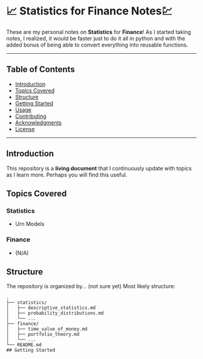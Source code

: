 #  📈 Statistics for Finance Notes💹

These are my personal notes on **Statistics** for **Finance**! As I started taking notes, I realized, it would be faster just to do it all in python and with the added bonus of being able to convert everything into reusable functions. 

---

## Table of Contents
- [Introduction](#introduction)
- [Topics Covered](#topics-covered)
- [Structure](#structure)
- [Getting Started](#getting-started)
- [Usage](#usage)
- [Contributing](#contributing)
- [Acknowledgments](#acknowledgments)
- [License](#license)

---

## Introduction

This repository is a **living document** that I continuously update with topics as I learn more. Perhaps you will find this useful. 

## Topics Covered

### Statistics
- Urn Models

### Finance
- (N/A)

## Structure

The repository is organized by... (not sure yet)
Most likely structure:
```plaintext
.
├── statistics/
│   ├── descriptive_statistics.md
│   ├── probability_distributions.md
│   └── ...
├── finance/
│   ├── time_value_of_money.md
│   ├── portfolio_theory.md
│   └── ...
└── README.md
## Getting Started
